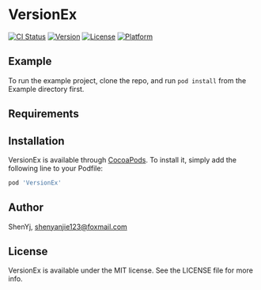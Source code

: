# VersionEx

[![CI Status](https://img.shields.io/travis/ShenYj/VersionEx.svg?style=flat)](https://travis-ci.org/ShenYj/VersionEx)
[![Version](https://img.shields.io/cocoapods/v/VersionEx.svg?style=flat)](https://cocoapods.org/pods/VersionEx)
[![License](https://img.shields.io/cocoapods/l/VersionEx.svg?style=flat)](https://cocoapods.org/pods/VersionEx)
[![Platform](https://img.shields.io/cocoapods/p/VersionEx.svg?style=flat)](https://cocoapods.org/pods/VersionEx)

## Example

To run the example project, clone the repo, and run `pod install` from the Example directory first.

## Requirements

## Installation

VersionEx is available through [CocoaPods](https://cocoapods.org). To install
it, simply add the following line to your Podfile:

```ruby
pod 'VersionEx'
```

## Author

ShenYj, shenyanjie123@foxmail.com

## License

VersionEx is available under the MIT license. See the LICENSE file for more info.
